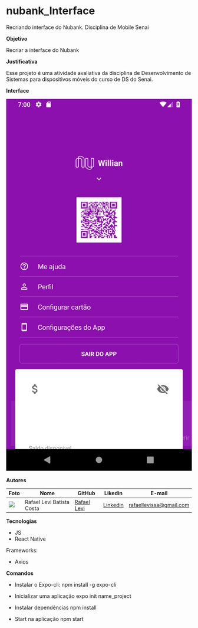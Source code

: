 # nubank_Interface
Recriando interface do Nubank. Disciplina de Mobile Senai

**Objetivo**

Recriar a interface do Nubank

**Justificativa**

Esse projeto é uma atividade avaliativa da disciplina de Desenvolvimento de Sistemas para dispositivos móveis do curso de DS do Senai.

**Interface**

![nuBank](./doc/nubankUI.png)

**Autores**

Foto | Nome | GitHub | Likedin | E-mail
---- | ---- | ------ | ------- | ------
<img src="./doc/levi.jpg" width="100px">  | Rafael Levi Batista Costa | [Rafael Levi](https://github.com/rafaellevissa) | [Linkedin](https://www.linkedin.com/in/rafaellevissa/) | rafaellevissa@gmail.com

**Tecnologias**

- JS
- React Native

Frameworks:

- Axios

**Comandos**

- Instalar o Expo-cli:
  npm install -g expo-cli

- Inicializar uma aplicação
  expo init name_project

- Instalar dependências
  npm install

- Start na aplicação
  npm start